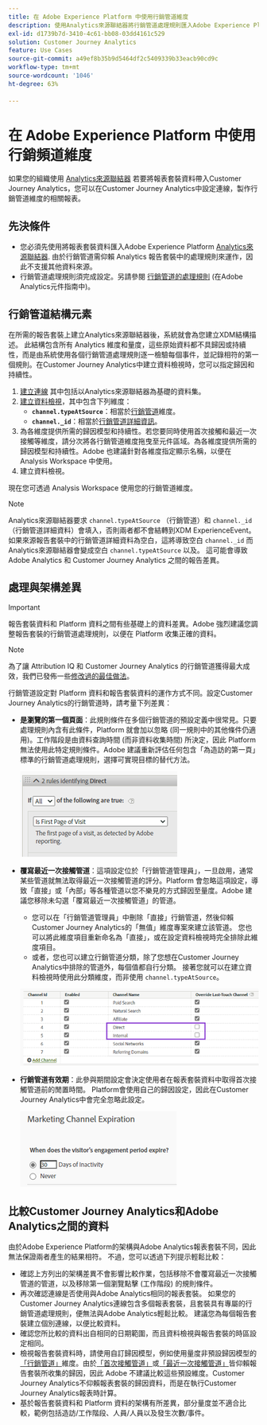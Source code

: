 ```yaml
---
title: 在 Adobe Experience Platform 中使用行銷管道維度
description: 使用Analytics來源聯結器將行銷管道處理規則匯入Adobe Experience Platform。
exl-id: d1739b7d-3410-4c61-bb08-03dd4161c529
solution: Customer Journey Analytics
feature: Use Cases
source-git-commit: a49ef8b35b9d5464df2c5409339b33eacb90cd9c
workflow-type: tm+mt
source-wordcount: '1046'
ht-degree: 63%

---
```


# 在 Adobe Experience Platform 中使用行銷頻道維度

如果您的組織使用 [Analytics來源聯結器](https://experienceleague.adobe.com/docs/experience-platform/sources/connectors/adobe-applications/analytics.html?lang=zh-Hant) 若要將報表套裝資料帶入Customer Journey Analytics，您可以在Customer Journey Analytics中設定連線，製作行銷管道維度的相關報表。

## 先決條件

* 您必須先使用將報表套裝資料匯入Adobe Experience Platform [Analytics來源聯結器](https://experienceleague.adobe.com/docs/experience-platform/sources/connectors/adobe-applications/analytics.html?lang=zh-Hant). 由於行銷管道需仰賴 Analytics 報告套裝中的處理規則來運作，因此不支援其他資料來源。
* 行銷管道處理規則須完成設定。另請參閱 [行銷管道的處理規則](https://experienceleague.adobe.com/docs/analytics/admin/admin-tools/manage-report-suites/edit-report-suite/marketing-channels/c-rules.html?lang=zh-Hant) (在Adobe Analytics元件指南中)。

## 行銷管道結構元素

在所需的報告套裝上建立Analytics來源聯結器後，系統就會為您建立XDM結構描述。 此結構包含所有 Analytics 維度和量度，這些原始資料都不具歸因或持續性，而是由系統使用各個行銷管道處理規則逐一檢驗每個事件，並記錄相符的第一個規則。在Customer Journey Analytics中建立資料檢視時，您可以指定歸因和持續性。

1. [建立連線](/help/connections/create-connection.md) 其中包括以Analytics來源聯結器為基礎的資料集。
2. [建立資料檢視](/help/data-views/create-dataview.md)，其中包含下列維度：
   * **`channel.typeAtSource`**：相當於[行銷管道](https://experienceleague.adobe.com/docs/analytics/components/dimensions/marketing-channel.html?lang=zh-Hant)維度。
   * **`channel._id`**：相當於[行銷管道詳細資訊](https://experienceleague.adobe.com/docs/analytics/components/dimensions/marketing-detail.html?lang=zh-Hant)。
3. 為各維度提供所需的歸因模型和持續性。若您要同時使用首次接觸和最近一次接觸等維度，請分次將各行銷管道維度拖曳至元件區域。為各維度提供所需的歸因模型和持續性。Adobe 也建議針對各維度指定顯示名稱，以便在 Analysis Workspace 中使用。
4. 建立資料檢視。

現在您可透過 Analysis Workspace 使用您的行銷管道維度。

>[!NOTE]
>
> Analytics來源聯結器要求 `channel.typeAtSource` （行銷管道）和 `channel._id` （行銷管道詳細資料）會填入，否則兩者都不會結轉到XDM ExperienceEvent。 如果來源報告套裝中的行銷管道詳細資料為空白，這將導致空白 `channel._id` 而Analytics來源聯結器會變成空白 `channel.typeAtSource` 以及。 這可能會導致 Adobe Analytics 和 Customer Journey Analytics 之間的報告差異。

## 處理與架構差異

>[!IMPORTANT]
>
>報告套裝資料和 Platform 資料之間有些基礎上的資料差異。Adobe 強烈建議您調整報告套裝的行銷管道處理規則，以便在 Platform 收集正確的資料。

>[!NOTE]
>
>為了讓 Attribution IQ 和 Customer Journey Analytics 的行銷管道獲得最大成效，我們已發佈一些[修改過的最佳做法](https://experienceleague.adobe.com/docs/analytics/components/marketing-channels/mchannel-best-practices.html?lang=zh-Hant)。

行銷管道設定對 Platform 資料和報告套裝資料的運作方式不同。設定Customer Journey Analytics的行銷管道時，請考量下列差異：

* **是瀏覽的第一個頁面**：此規則條件在多個行銷管道的預設定義中很常見。只要處理規則內含有此條件，Platform 就會加以忽略 (同一規則中的其他條件仍適用)。工作階段是由資料查詢時間 (而非資料收集時間) 所決定，因此 Platform 無法使用此特定規則條件。Adobe 建議重新評估任何包含「為造訪的第一頁」標準的行銷管道處理規則，選擇可實現目標的替代方法。

  ![瀏覽的第一個頁面](../assets/first-page-of-visit.png)

* **覆寫最近一次接觸管道**：這項設定位於「行銷管道管理員」，一旦啟用，通常某些管道就無法取得最近一次接觸管道的評分。Platform 會忽略這項設定，導致「直接」或「內部」等各種管道以您不樂見的方式歸因至量度。Adobe 建議您移除未勾選「覆寫最近一次接觸管道」的管道。
   * 您可以在「行銷管道管理員」中刪除「直接」行銷管道，然後仰賴Customer Journey Analytics的「無值」維度專案來建立該管道。 您也可以將此維度項目重新命名為「直接」，或在設定資料檢視時完全排除此維度項目。
   * 或者，您也可以建立行銷管道分類，除了您想在Customer Journey Analytics中排除的管道外，每個值都自行分類。 接著您就可以在建立資料檢視時使用此分類維度，而非使用 `channel.typeAtSource`。

  ![覆寫最近一次接觸管道](../assets/override-last-touch-channel.png)

* **行銷管道有效期**：此參與期間設定會決定使用者在報表套裝資料中取得首次接觸管道前的閒置時間。 Platform會使用自己的歸因設定，因此在Customer Journey Analytics中會完全忽略此設定。

  ![行銷管道有效期](../assets/marketing-channel-expiration.png)

## 比較Customer Journey Analytics和Adobe Analytics之間的資料

由於Adobe Experience Platform的架構與Adobe Analytics報表套裝不同，因此無法保證兩者產生的結果相符。 不過，您可以透過下列提示輕鬆比較：

* 確認上方列出的架構差異不會影響比較作業，包括移除不會覆寫最近一次接觸管道的管道，以及移除第一個瀏覽點擊 (工作階段) 的規則條件。
* 再次確認連線是否使用與Adobe Analytics相同的報表套裝。 如果您的Customer Journey Analytics連線包含多個報表套裝，且套裝具有專屬的行銷管道處理規則，便無法與Adobe Analytics輕鬆比較。 建議您為每個報告套裝建立個別連線，以便比較資料。
* 確認您所比較的資料出自相同的日期範圍，而且資料檢視與報告套裝的時區設定相同。
* 檢視報告套裝資料時，請使用自訂歸因模型，例如使用量度非預設歸因模型的[「行銷管道」](https://experienceleague.adobe.com/docs/analytics/components/dimensions/marketing-channel.html?lang=zh-Hant)維度。由於[「首次接觸管道」](https://experienceleague.adobe.com/docs/analytics/components/dimensions/first-touch-channel.html?lang=zh-Hant)或[「最近一次接觸管道」](https://experienceleague.adobe.com/docs/analytics/components/dimensions/last-touch-channel.html?lang=zh-Hant)皆仰賴報告套裝所收集的歸因，因此 Adobe 不建議比較這些預設維度。Customer Journey Analytics不仰賴報表套裝的歸因資料，而是在執行Customer Journey Analytics報表時計算。
* 基於報告套裝資料和 Platform 資料的架構有所差異，部分量度並不適合比較，範例包括造訪/工作階段、人員/人員以及發生次數/事件。
